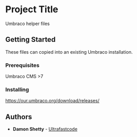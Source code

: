 # Project Title

Umbraco helper files

## Getting Started

These files can copied into an existing Umbraco installation.


### Prerequisites

Umbraco CMS >7


### Installing

https://our.umbraco.org/download/releases/


## Authors

* **Damon Shetty** - [Ultrafastcode](https://twitter.com/ultrafastcode)

